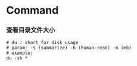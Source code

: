 # Command

### 查看目录文件大小

```shell
# du : short for disk usage
# param: -s (summarize) -h (human-read) -m (mb)
# example:
du -sh *
```





